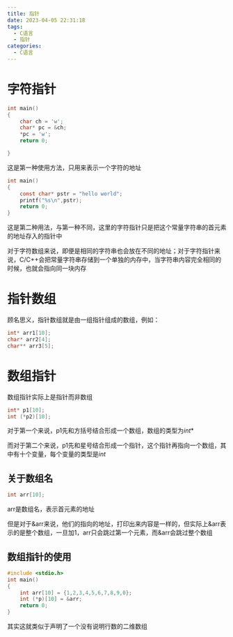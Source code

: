 ```yaml
---
title: 指针
date: 2023-04-05 22:31:18
tags:
  - C语言
  - 指针
categories:
  - C语言
---
```


# 字符指针

```c
int main()
{
	char ch = 'w';
	char* pc = &ch;
	*pc = 'w';
	return 0;

}
```

这是第一种使用方法，只用来表示一个字符的地址

```c
int main()
{
	const char* pstr = "hello world";
    printf("%s\n",pstr);
	return 0;
}
```

这是第二种用法，与第一种不同，这里的字符指针只是把这个常量字符串的首元素的地址存入的指针中

对于字符数组来说，即便是相同的字符串也会放在不同的地址；对于字符指针来说，C/C++会把常量字符串存储到一个单独的内存中，当字符串内容完全相同的时候，也就会指向同一块内存

# 指针数组

顾名思义，指针数组就是由一组指针组成的数组，例如：

```c
int* arr1[10];
char* arr2[4];
char** arr3[5];
```

# 数组指针

数组指针实际上是指针而非数组

```c
int* p1[10];
int (*p2)[10];
```

对于第一个来说，p1先和方括号结合形成一个数组，数组的类型为$int*$

而对于第二个来说，p1先和星号结合形成一个指针，这个指针再指向一个数组，其中有十个变量，每个变量的类型是$int$

 

## 关于数组名

```c
int arr[10];
```

arr是数组名，表示首元素的地址

但是对于&arr来说，他们的指向的地址，打印出来内容是一样的，但实际上&arr表示的是整个数组，一旦加1，arr只会跳过第一个元素，而&arr会跳过整个数组

## 数组指针的使用

```c
#include <stdio.h>
int main()
{
    int arr[10] = {1,2,3,4,5,6,7,8,9,0};
    int (*p)[10] = &arr;
    return 0;
}
```

其实这就类似于声明了一个没有说明行数的二维数组
